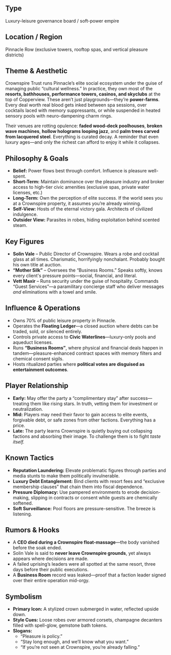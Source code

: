 ## Type  
Luxury-leisure governance board / soft-power empire

## Location / Region  
Pinnacle Row (exclusive towers, rooftop spas, and vertical pleasure districts)

## Theme & Aesthetic  
Crownspire Trust runs Pinnacle’s elite social ecosystem under the guise of managing public “cultural wellness.” In practice, they own most of the **resorts, bathhouses, performance towers, casinos, and skyclubs** at the top of Copperview. These aren’t just playgrounds—they’re **power-farms**. Every deal worth real blood gets inked between spa sessions, over cocktails laced with memory suppressants, or while suspended in heated sensory pools with neuro-dampening charm rings.

Their venues are rotting opulence: **faded wood-deck poolhouses**, **broken wave machines**, **hollow holograms looping jazz**, and **palm trees carved from lacquered steel**. Everything is curated decay. A reminder that even luxury ages—and only the richest can afford to enjoy it while it collapses.

## Philosophy & Goals  
- **Belief:** Power flows best through comfort. Influence is pleasure well-spent.  
- **Short-Term:** Maintain dominance over the pleasure industry and broker access to high-tier civic amenities (exclusive spas, private water licenses, etc.)  
- **Long-Term:** Own the perception of elite success. If the world sees you at a Crownspire property, it assumes you’re already winning.  
- **Self-View:** Hosts of the eternal victory gala. Architects of civilized indulgence.  
- **Outsider View:** Parasites in robes, hiding exploitation behind scented steam.

## Key Figures  
- **Solin Vale** – Public Director of Crownspire. Wears a robe and cocktail glass at all times. Charismatic, horrifyingly nonchalant. Probably bought his own title at auction.  
- **“Mother Silk”** – Oversees the “Business Rooms.” Speaks softly, knows every client's pressure points—social, financial, and literal.  
- **Vett Maxir** – Runs security under the guise of hospitality. Commands “Guest Services”—a paramilitary concierge staff who deliver messages *and* eliminations with a towel and smile.

## Influence & Operations  
- Owns 70% of public leisure property in Pinnacle.  
- Operates the **Floating Ledger**—a closed auction where debts can be traded, sold, or silenced entirely.  
- Controls private access to **Civic Waterlines**—luxury-only pools and aqueduct licenses.  
- Runs **“Business Rooms”**, where physical and financial deals happen in tandem—pleasure-enhanced contract spaces with memory filters and chemical consent sigils.  
- Hosts ritualized parties where **political votes are disguised as entertainment outcomes**.

## Player Relationship  
- **Early:** May offer the party a “complimentary stay” after success—treating them like rising stars. In truth, vetting them for investment or neutralization.  
- **Mid:** Players may need their favor to gain access to elite events, forgivable debt, or safe zones from other factions. Everything has a price.  
- **Late:** The party learns Crownspire is quietly buying out collapsing factions and absorbing their image. To challenge them is to fight *taste itself.*

## Known Tactics  
- **Reputation Laundering:** Elevate problematic figures through parties and media stunts to make them politically invulnerable.  
- **Luxury Debt Entanglement:** Bind clients with resort fees and “exclusive membership clauses” that chain them into fiscal dependence.  
- **Pressure Diplomacy:** Use pampered environments to erode decision-making, slipping in contracts or consent while guests are chemically softened.  
- **Soft Surveillance:** Pool floors are pressure-sensitive. The breeze is listening.

## Rumors & Hooks  
- A **CEO died during a Crownspire float-massage**—the body vanished before the soak ended.  
- Solin Vale is said to **never leave Crownspire grounds**, yet always appears where decisions are made.  
- A failed uprising’s leaders were all spotted at the same resort, three days before their public executions.  
- A **Business Room** record was leaked—proof that a faction leader signed over their entire operation mid-orgy.

## Symbolism  
- **Primary Icon:** A stylized crown submerged in water, reflected upside down.  
- **Style Cues:** Loose robes over armored corsets, champagne decanters filled with spell-glow, gemstone bath tokens.  
- **Slogans:**  
  - “Pleasure is policy.”  
  - “Stay long enough, and we’ll know what you want.”  
  - “If you’re not seen at Crownspire, you’re already falling.”